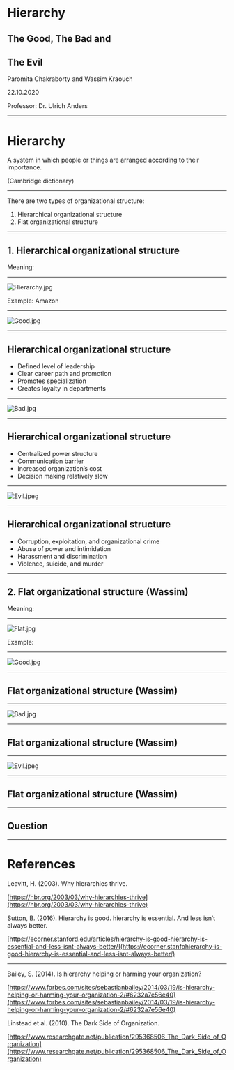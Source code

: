 # Hierarchy
## The Good, The Bad and
## The Evil
Paromita Chakraborty and Wassim Kraouch

22.10.2020

Professor: Dr. Ulrich Anders

---

# Hierarchy

A system in which people or things are arranged according to their importance.

(Cambridge dictionary)

---

There are two types of organizational structure:
1. Hierarchical organizational structure
1.  Flat organizational structure 

---

## 1. Hierarchical organizational structure

Meaning: 

---

![Hierarchy.jpg](Hierarchy.jpg)

Example: Amazon

---

![Good.jpg](Good.jpg)

---

## Hierarchical organizational structure

* Defined level of leadership 
* Clear career path and promotion
* Promotes specialization
* Creates loyalty in departments

---

![Bad.jpg](Bad.jpg)

---

## Hierarchical organizational structure


* Centralized power structure
* Communication barrier
* Increased organization’s cost
* Decision making relatively slow

---

![Evil.jpeg](Evil.jpeg)

---

## Hierarchical organizational structure

* Corruption, exploitation, and organizational crime
* Abuse of power and intimidation
* Harassment and discrimination  
* Violence, suicide, and murder 

---

## 2. Flat organizational structure (Wassim)

Meaning:

---
![Flat.jpg](Flat.jpg)

Example:

---

![Good.jpg](Good.jpg)

---

## Flat organizational structure (Wassim)

---

![Bad.jpg](Bad.jpg)

---

## Flat organizational structure (Wassim)

---

![Evil.jpeg](Evil.jpeg)

---

## Flat organizational structure (Wassim)

---

## Question

---
# References

Leavitt, H. (2003). Why hierarchies thrive.

[https://hbr.org/2003/03/why-hierarchies-thrive](https://hbr.org/2003/03/why-hierarchies-thrive)

Sutton, B. (2016). Hierarchy is good. hierarchy is essential. And less isn’t always better. 

[https://ecorner.stanford.edu/articles/hierarchy-is-good-hierarchy-is-essential-and-less-isnt-always-better/](https://ecorner.stanfohierarchy-is-good-hierarchy-is-essential-and-less-isnt-always-better/)

---

Bailey, S. (2014). Is hierarchy helping or harming your organization?

[https://www.forbes.com/sites/sebastianbailey/2014/03/19/is-hierarchy-helping-or-harming-your-organization-2/#6232a7e56e40](https://www.forbes.com/sites/sebastianbailey/2014/03/19/is-hierarchy-helping-or-harming-your-organization-2/#6232a7e56e40)

Linstead et al. (2010). The Dark Side of Organization. 

[https://www.researchgate.net/publication/295368506_The_Dark_Side_of_Organization](https://www.researchgate.net/publication/295368506_The_Dark_Side_of_Organization)
